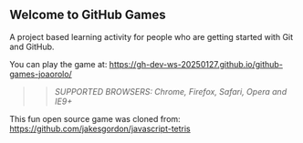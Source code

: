 ## Welcome to GitHub Games

A project based learning activity for people who are getting started with Git and GitHub.

You can play the game at: https://gh-dev-ws-20250127.github.io/github-games-joaorolo/

>> _*SUPPORTED BROWSERS*: Chrome, Firefox, Safari, Opera and IE9+_

This fun open source game was cloned from: https://github.com/jakesgordon/javascript-tetris
